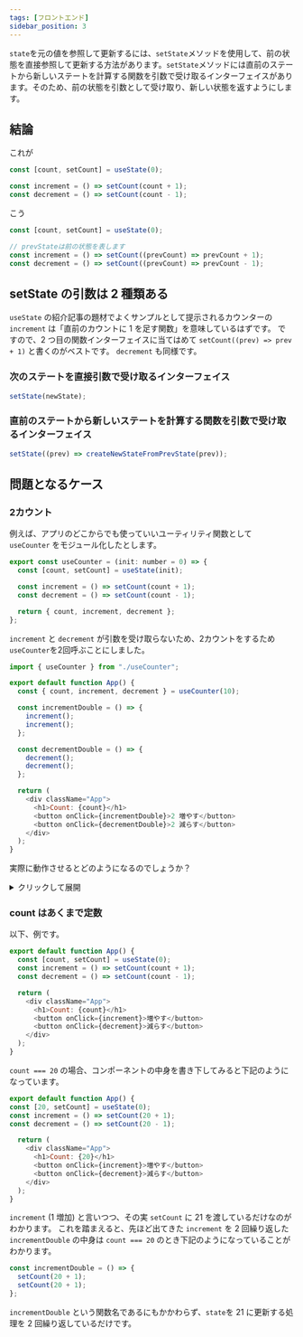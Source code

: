 ```yaml
---
tags: [フロントエンド]
sidebar_position: 3
---
```


`state`を元の値を参照して更新するには、`setState`メソッドを使用して、前の状態を直接参照して更新する方法があります。`setState`メソッドには直前のステートから新しいステートを計算する関数を引数で受け取るインターフェイスがあります。そのため、前の状態を引数として受け取り、新しい状態を返すようにします。

## 結論
これが

```js
const [count, setCount] = useState(0);

const increment = () => setCount(count + 1);
const decrement = () => setCount(count - 1);
```

こう
```js
const [count, setCount] = useState(0);

// prevStateは前の状態を表します
const increment = () => setCount((prevCount) => prevCount + 1);
const decrement = () => setCount((prevCount) => prevCount - 1);
```

## setState の引数は 2 種類ある
`useState` の紹介記事の題材でよくサンプルとして提示されるカウンターの `increment` は「直前のカウントに 1 を足す関数」を意味しているはずです。
ですので、2 つ目の関数インターフェイスに当てはめて `setCount((prev) => prev + 1)` と書くのがベストです。 `decrement` も同様です。

### 次のステートを直接引数で受け取るインターフェイス

```js
setState(newState);
```

### 直前のステートから新しいステートを計算する関数を引数で受け取るインターフェイス

```js
setState((prev) => createNewStateFromPrevState(prev));
```

## 問題となるケース
### 2カウント
例えば、アプリのどこからでも使っていいユーティリティ関数として `useCounter` をモジュール化したとします。

```js title="useCounter.ts"
export const useCounter = (init: number = 0) => {
  const [count, setCount] = useState(init);

  const increment = () => setCount(count + 1);
  const decrement = () => setCount(count - 1);

  return { count, increment, decrement };
};

```

`increment` と `decrement` が引数を受け取らないため、2カウントをするため`useCounter`を2回呼ぶことにしました。

```js title="CounterDouble.tsx"
import { useCounter } from "./useCounter";

export default function App() {
  const { count, increment, decrement } = useCounter(10);

  const incrementDouble = () => {
    increment();
    increment();
  };

  const decrementDouble = () => {
    decrement();
    decrement();
  };

  return (
    <div className="App">
      <h1>Count: {count}</h1>
      <button onClick={incrementDouble}>2 増やす</button>
      <button onClick={decrementDouble}>2 減らす</button>
    </div>
  );
}
```

実際に動作させるとどのようになるのでしょうか？

<details>
<summary>クリックして展開</summary>

差分 2 ずつ変化させるはずが 1 ずつしか変化しません。

`setCount` に同じ値を繰り返し渡しているだけだからです。

</details>

### count はあくまで定数
以下、例です。

```js
export default function App() {
  const [count, setCount] = useState(0);
  const increment = () => setCount(count + 1);
  const decrement = () => setCount(count - 1);

  return (
    <div className="App">
      <h1>Count: {count}</h1>
      <button onClick={increment}>増やす</button>
      <button onClick={decrement}>減らす</button>
    </div>
  );
}
```

`count === 20` の場合、コンポーネントの中身を書き下してみると下記のようになっています。

```js
export default function App() {
const [20, setCount] = useState(0);
const increment = () => setCount(20 + 1);
const decrement = () => setCount(20 - 1);

  return (
    <div className="App">
      <h1>Count: {20}</h1>
      <button onClick={increment}>増やす</button>
      <button onClick={decrement}>減らす</button>
    </div>
  );
}
```

`increment` (1 増加) と言いつつ、その実 `setCount` に 21 を渡しているだけなのがわかります。
これを踏まえると、先ほど出てきた `increment` を 2 回繰り返した `incrementDouble` の中身は `count === 20` のとき下記のようになっていることがわかります。

```js
const incrementDouble = () => {
  setCount(20 + 1);
  setCount(20 + 1);
};
```

`incrementDouble` という関数名であるにもかかわらず、`state`を 21 に更新する処理を 2 回繰り返しているだけです。
